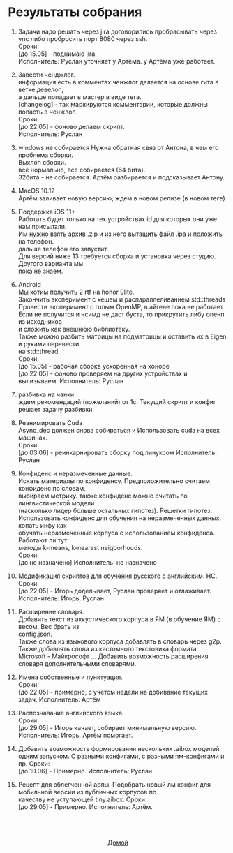 # Результаты собрания

1. Задачи надо решать через jira
 договорились пробрасывать через vnc либо пробросить порт 8080 через ssh.  
 Сроки:    
        [до 15.05] - поднимаю jira.  
        Исполнитель: Руслан уточняет у Артёма.
                     у Артёма уже работает.
2. Завести ченджлог.  
информация есть в комментах ченжлог делается на основе гита в ветке девелоп,  
а дальше попадает в мастер в виде тега.  
[changelog] - так маркируются комментарии, которые должны попасть в ченжлог.  
 Сроки:    
        [до 22.05] - фоново делаем скрипт.  
        Исполнитель: Руслан
3. windows не собирается
Нужна обратная связ от Антона, в чем его проблема сборки.  
Выхлоп сборки.  
всё нормально, всё собирается (64 бита).  
32бита - не собирается. Артём разбирается и подсказывает Антону.  
4. MacOS  10.12  
Артём заливает новую версию, ждем в новом релизе (в новом теге)  
5. Поддержка iOS 11+    
Работать будет только на тех устройствах id для которых они уже нам присылали.    
Им нужно взять архив .zip и из него вытащить файл .ipa и положить на телефон.   
дальше телефон его запустит.  
Для версий ниже 13 требуется сборка и установка через студию. Другого варианта мы   
пока не знаем.
6. Android  
Мы хотим получить 2 rtf на honor 9lite.  
Закончить эксперимент с кешем и распараллеливанием std::threads  
Провести эксперимент с голым OpenMP, в айгене пока не работает  
Если не получится и нсимд не даст буста, то прикрутить либу опенп из исходников  
и сложить как внешнюю библиотеку.  
Также можно разбить матрицы на подматрицы и оставить их в Eigen и руками перевести  
на std::thread.  
Сроки:   
       [до 15.05] - рабочая сборка ускоренная на хоноре  
       [до 22.05] - фоново проверяем на других устройствах и вылизываем.
       Исполнитель: Руслан

7. разбивка на чанки   
ждем рекомендаций (пожеланий) от 1с. Текущий скрипт и конфиг решает задачу разбивки.  

8. Реанимировать Cuda  
Async_dec должен снова собираться и Использовать cuda на всех машинах.  
Сроки:  
       [до 03.06] - реинкарнировать сборку под линуксом
       Исполнитель: Руслан

9. Конфиденс и неразмеченные данные.  
Искать материалы по конфиденсу. Предположительно считаем конфиденс по словам,  
 выбираем метрику. также конфиденс можно считать по лингвистической модели   
 (насколько лидер больше остальных гипотез). Решетки гипотез.  
 Использовать конфиденс для обучения на неразмеченных данных. копать инфу как  
 обучать неразмеченные корпуса с использованием конфиденса. Работают ли тут  
  методы k-means, k-nearest neigborhouds.   
Сроки:  
         [до не назначено]
         Исполнитель: не назначено
10. Модификация скриптов для обучения русского с английским. НС.    
Сроки:  
         [до 22.05] - Игорь доделывает, Руслан проверяет и отлаживает.  
         Исполнитель: Игорь, Руслан  

11. Расширение словаря.  
Добавить текст из аккустического корпуса в ЯМ (в обучение ЯМ) с весом. Вес брать из    
config.json.    
Также слова из языкового корпуса добавлять в словарь через g2p.  
Также добавлять слова из кастомного текстовика формата  
Microsoft - Майкрософт
...
Добавить возможность расширения словаря дополнительными словарями.
12. Имена собственные и пунктуация.  
Сроки:  
         [до 22.05] - примерно, с учетом недели на добивание текущих задач.
         Исполнитель: Артём
13. Распознавание английского языка.  
Сроки:  
         [до 29.05] - Игорь качает, собирает минимальную версию.
         Исполнитель: Игорь, Артём помогает.
14. Добавить возможность формирования нескольких .aibox моделей одним запуском.
С разными конфигами, с разными ям-конфигами и пр.
Сроки:  
         [до 10.06] - Примерно.
         Исполнитель: Руслан
15. Рецепт для облегченной арпы.
Подобрать новый лм конфиг для мобильной версии из публичных корпусов по   
качеству не уступающей tiny.aibox.
Сроки:  
         [до 29.05] - Примерно.
         Исполнитель: Артём.



 <div align="center">
 <br><br><br>
 <a href="index.md">Домой</a>
 </div>
